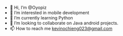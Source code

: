 - 👋 Hi, I’m @Oyopiz
- 👀 I’m interested in mobile development
- 🌱 I’m currently learning Python
- 💞️ I’m looking to collaborate on Java android projects.
- 📫 How to reach me kevinochieng023@gmail.com

<!---
Oyopiz/Oyopiz is a ✨ special ✨ repository because its `README.md` (this file) appears on your GitHub profile.
You can click the Preview link to take a look at your changes.
--->
